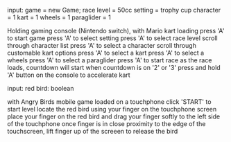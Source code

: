 input:
game = new Game;
race level = 50cc
setting = trophy cup
character = 1
kart = 1
wheels = 1
paraglider = 1

Holding gaming console (Nintendo switch), with Mario kart loading
press 'A' to start game
press 'A' to select setting
press 'A' to select race level
scroll through character list
press 'A' to select a character
scroll through customable kart options
press 'A' to select a kart
press 'A' to select a wheels
press 'A' to select a paraglider
press 'A' to start race
as the race loads, countdown will start
when countdown is on '2' or '3'
press and hold 'A' button on the console to accelerate kart


input:
red bird: boolean

with Angry Birds mobile game loaded on a touchphone
click 'START' to start level
locate the red bird
using your finger on the touchphone screen
place your finger on the red bird and drag your finger softly to the left side of the touchphone
once finger is in close proximity to the edge of the touchscreen, lift finger up of the screeen to release the bird